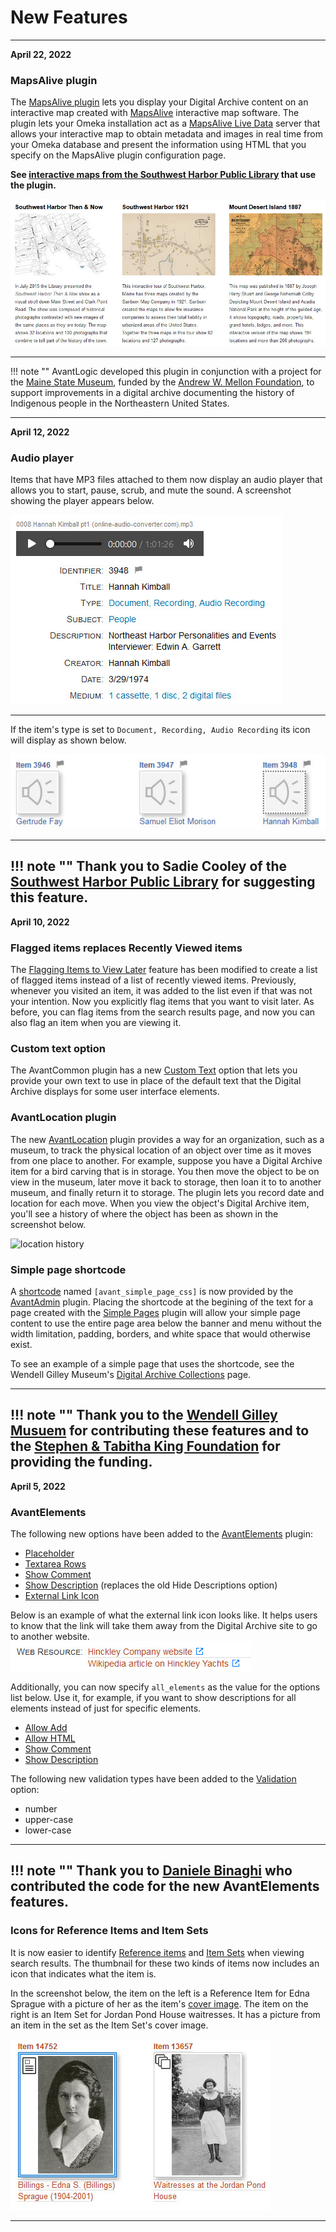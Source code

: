 # New Features

---

**April 22, 2022**

### MapsAlive plugin

The [MapsAlive plugin](/plugins/mapsalive/)  lets you display your Digital Archive content on an interactive map created with [MapsAlive](https://www.mapsalive.com) interactive map software. The plugin lets your Omeka installation act as a [MapsAlive Live Data](https://www.mapsalive.com/public/mapsalive-features/live-data/) server that allows your interactive map to obtain metadata and images in real time from your Omeka database and present the information using HTML that you specify on the MapsAlive plugin configuration page.

**See [interactive maps from the Southwest Harbor Public Library](https://swhplibrary.net/digitalarchive/interactive-maps) that use the plugin.**

![swhpl maps page](mapsalive-plugin.jpg)

---
!!! note ""
    AvantLogic developed this plugin in conjunction with a project for the [Maine State Museum](https://mainestatemuseum.org/), funded by the [Andrew W. Mellon Foundation](https://mellon.org/), to support improvements in a digital archive documenting the history of Indigenous people in the Northeastern United States.

---

**April 12, 2022**

### Audio player

Items that have MP3 files attached to them now display an audio player that allows you to start, pause, scrub, and mute the sound. A screenshot showing the player appears below.

![audio player](audio-player-1.jpg)

---

If the item's type is set to `Document, Recording, Audio Recording` its icon will display as shown below.

![audio player](audio-player-2.jpg)

---
!!! note ""
    Thank you to Sadie Cooley of the [Southwest Harbor Public Library](https://swhplibrary.org/digital-archive/) for suggesting this feature.
---

**April 10, 2022**

### Flagged items replaces Recently Viewed items

The [Flagging Items to View Later](/user/recently-viewed/#flagging-items-to-view-later) feature has been modified to create a list of flagged items instead of a list of recently viewed items. Previously, whenever you visited an item, it was added to the list even if that was not your intention. Now you explicitly flag items that you want to visit later. As before, you can flag items from the search results page, and now you can also flag an item when you are viewing it.

### Custom text option

The AvantCommon plugin has a new [Custom Text](/plugins/avantcommon/#custom-text-option) option that lets you provide your own text to use in place of the default text that the Digital Archive displays for some user interface elements.

### AvantLocation plugin

The new [AvantLocation](/plugins/avantlocation/) plugin provides a way for an organization, such as a museum, to track the physical location of an object over time as it moves from one place to another. For example, suppose you have a Digital Archive item for a bird carving that is in storage. You then move the object to be on view in the museum, later move it back to storage, then loan it to to another museum, and finally return it to storage. The plugin lets you record date and location for each move. When you view the object's Digital Archive item, you'll see a history of where the object has been as shown in the screenshot below.

![location history](/plugins/avantlocation-3.jpg)

### Simple page shortcode

A [shortcode](https://omeka.org/classic/docs/Content/Shortcodes/) named `[avant_simple_page_css]` is now provided by the [AvantAdmin](/plugins/avantadmin/#avant-simple-page-shortcode) plugin. Placing the shortcode at the begining of the text for a page created with the [Simple Pages](https://omeka.org/classic/docs/Plugins/SimplePages) plugin will allow your simple page content to use the entire page area below the banner and menu without the width limitation, padding, borders, and white space that would otherwise exist.

To see an example of a simple page that uses the shortcode, see the Wendell Gilley Museum's [Digital Archive Collections](https://wendellgilleymuseum.net/digitalarchive) page.

---
!!! note ""
    Thank you to the [Wendell Gilley Musuem](https://www.wendellgilleymuseum.org) for contributing these features and to the [Stephen & Tabitha King Foundation](https://www.stkfoundation.org) for providing the funding.
---

**April 5, 2022**

### AvantElements
The following new options have been added to the [AvantElements](/plugins/avantelements) plugin:

- [Placeholder](/plugins/avantelements/#placeholder-option)
- [Textarea Rows](/plugins/avantelements/#textarea-rows-option)
- [Show Comment](/plugins/avantelements/#show-comment-option)
- [Show Description](/plugins/avantelements/#show-description-option) (replaces the old Hide Descriptions option)
- [External Link Icon](/plugins/avantelements/#external-link-icon-option)

Below is an example of what the external link icon looks like. It helps users to know that the link will take them away from the Digital Archive site to go to another website.
![external link icon](external-link-icon.jpg)

Additionally, you can now specify `all_elements` as the value for the options list below. Use it, for example, if you want to show descriptions for all elements instead of just for specific elements.

- [Allow Add](/plugins/avantelements/#allow-add-input-option)
- [Allow HTML](/plugins/avantelements/#allow-html-option)
- [Show Comment](/plugins/avantelements/#show-comment-option)
- [Show Description](/plugins/avantelements/#show-description-option)

The following new validation types have been added to the [Validation](/plugins/avantelements/#validation-option) option:

- number
- upper-case
- lower-case

---
!!! note ""
    Thank you to [Daniele Binaghi](https://forum.omeka.org/u/danieleb/summary) who contributed the code for the new AvantElements features.
---    

### Icons for Reference Items and Item Sets

It is now easier to identify [Reference items](/relationships/reference-items/#relating-reference-items-to-each-other) and  [Item Sets](/relationships/kinds-of-relationships/#dividing-a-large-subject-into-smaller-parts) when viewing search results. The thumbnail for these two kinds of items now includes an icon that indicates what the item is.

In the screenshot below, the item on the left is a Reference Item for Edna Sprague with a picture of her as the item's [cover image](/relationships/reference-items/#what-a-cover-image-looks-like). The item on the right is an Item Set for Jordan Pond House waitresses. It has a picture from an item in the set  as the Item Set's cover image.

![external link icon](cover-image-icons.jpg)

---
